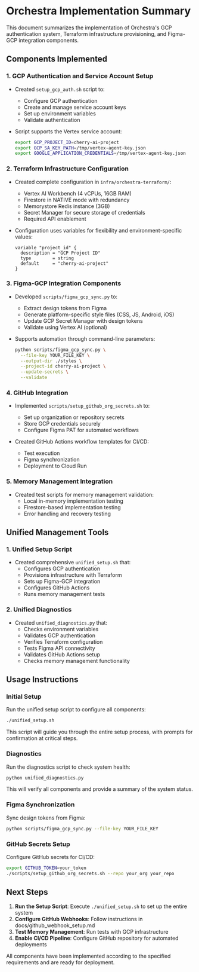 # Orchestra Implementation Summary

This document summarizes the implementation of Orchestra's GCP authentication system, Terraform infrastructure provisioning, and Figma-GCP integration components.

## Components Implemented

### 1. GCP Authentication and Service Account Setup

- Created `setup_gcp_auth.sh` script to:
  - Configure GCP authentication 
  - Create and manage service account keys
  - Set up environment variables
  - Validate authentication

- Script supports the Vertex service account:
  ```bash
  export GCP_PROJECT_ID=cherry-ai-project
  export GCP_SA_KEY_PATH=/tmp/vertex-agent-key.json
  export GOOGLE_APPLICATION_CREDENTIALS=/tmp/vertex-agent-key.json
  ```

### 2. Terraform Infrastructure Configuration

- Created complete configuration in `infra/orchestra-terraform/`:
  - Vertex AI Workbench (4 vCPUs, 16GB RAM)
  - Firestore in NATIVE mode with redundancy
  - Memorystore Redis instance (3GB)
  - Secret Manager for secure storage of credentials
  - Required API enablement

- Configuration uses variables for flexibility and environment-specific values:
  ```hcl
  variable "project_id" {
    description = "GCP Project ID"
    type        = string
    default     = "cherry-ai-project"
  }
  ```

### 3. Figma-GCP Integration Components

- Developed `scripts/figma_gcp_sync.py` to:
  - Extract design tokens from Figma
  - Generate platform-specific style files (CSS, JS, Android, iOS)
  - Update GCP Secret Manager with design tokens
  - Validate using Vertex AI (optional)

- Supports automation through command-line parameters:
  ```bash
  python scripts/figma_gcp_sync.py \
    --file-key YOUR_FILE_KEY \
    --output-dir ./styles \
    --project-id cherry-ai-project \
    --update-secrets \
    --validate
  ```

### 4. GitHub Integration

- Implemented `scripts/setup_github_org_secrets.sh` to:
  - Set up organization or repository secrets
  - Store GCP credentials securely
  - Configure Figma PAT for automated workflows

- Created GitHub Actions workflow templates for CI/CD:
  - Test execution
  - Figma synchronization
  - Deployment to Cloud Run

### 5. Memory Management Integration

- Created test scripts for memory management validation:
  - Local in-memory implementation testing
  - Firestore-based implementation testing
  - Error handling and recovery testing

## Unified Management Tools

### 1. Unified Setup Script

- Created comprehensive `unified_setup.sh` that:
  - Configures GCP authentication
  - Provisions infrastructure with Terraform
  - Sets up Figma-GCP integration
  - Configures GitHub Actions
  - Runs memory management tests

### 2. Unified Diagnostics

- Created `unified_diagnostics.py` that:
  - Checks environment variables
  - Validates GCP authentication
  - Verifies Terraform configuration
  - Tests Figma API connectivity
  - Validates GitHub Actions setup
  - Checks memory management functionality

## Usage Instructions

### Initial Setup

Run the unified setup script to configure all components:

```bash
./unified_setup.sh
```

This script will guide you through the entire setup process, with prompts for confirmation at critical steps.

### Diagnostics

Run the diagnostics script to check system health:

```bash
python unified_diagnostics.py
```

This will verify all components and provide a summary of the system status.

### Figma Synchronization

Sync design tokens from Figma:

```bash
python scripts/figma_gcp_sync.py --file-key YOUR_FILE_KEY
```

### GitHub Secrets Setup

Configure GitHub secrets for CI/CD:

```bash
export GITHUB_TOKEN=your_token
./scripts/setup_github_org_secrets.sh --repo your_org your_repo
```

## Next Steps

1. **Run the Setup Script**: Execute `./unified_setup.sh` to set up the entire system
2. **Configure GitHub Webhooks**: Follow instructions in docs/github_webhook_setup.md
3. **Test Memory Management**: Run tests with GCP infrastructure
4. **Enable CI/CD Pipeline**: Configure GitHub repository for automated deployments

All components have been implemented according to the specified requirements and are ready for deployment.
